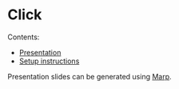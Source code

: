 # Click

Contents:

* [Presentation](./presentation.md)
* [Setup instructions](./setup.md)

Presentation slides can be generated using [Marp](https://yhatt.github.io/marp/).
